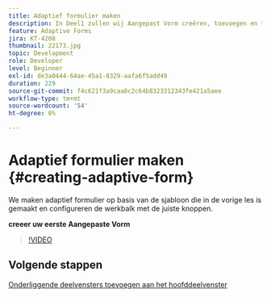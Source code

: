 ```yaml
---
title: Adaptief formulier maken
description: In Deel1 zullen wij Aangepast Vorm creëren, toevoegen en toolbar met aangewezen knopen vormen.
feature: Adaptive Forms
jira: KT-4208
thumbnail: 22173.jpg
topic: Development
role: Developer
level: Beginner
exl-id: de3a0444-64ae-45a1-8329-aafa6f5add49
duration: 229
source-git-commit: f4c621f3a9caa8c2c64b8323312343fe421a5aee
workflow-type: tm+mt
source-wordcount: '54'
ht-degree: 0%

---
```


# Adaptief formulier maken {#creating-adaptive-form}

We maken adaptief formulier op basis van de sjabloon die in de vorige les is gemaakt en configureren de werkbalk met de juiste knoppen.

**creeer uw eerste Aangepaste Vorm**

>[!VIDEO](https://video.tv.adobe.com/v/22173?quality=12&learn=on)

## Volgende stappen

[Onderliggende deelvensters toevoegen aan het hoofddeelvenster](./configuring-root-panel-and-adding-child-panels.md)
